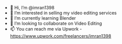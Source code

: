 - 👋 Hi, I’m @imran1398
- 👀 I’m interested in selling my video editing services
- 🌱 I’m currently learning Blender
- 💞️ I’m looking to collaborate on Video Editing
- 📫 You can reach me via Upwork - https://www.upwork.com/freelancers/imran1398

<!---
imran1398/imran1398 is a ✨ special ✨ repository because its `README.md` (this file) appears on your GitHub profile.
You can click the Preview link to take a look at your changes.
--->
